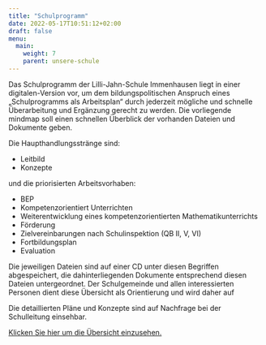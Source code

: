 ```yaml
---
title: "Schulprogramm"
date: 2022-05-17T10:51:12+02:00
draft: false
menu:
  main:
    weight: 7
    parent: unsere-schule
---
```


Das Schulprogramm der Lilli-Jahn-Schule Immenhausen liegt in einer digitalen-Version vor, um dem bildungspolitischen Anspruch eines „Schulprogramms als Arbeitsplan“ durch jederzeit mögliche und schnelle Überarbeitung und Ergänzung gerecht zu werden. Die vorliegende mindmap soll einen schnellen Überblick der vorhanden Dateien und Dokumente geben.

Die Haupthandlungsstränge sind:

- Leitbild
- Konzepte

und die priorisierten Arbeitsvorhaben:

- BEP
- Kompetenzorientiert Unterrichten
- Weiterentwicklung eines kompetenzorientierten Mathematikunterrichts
- Förderung
- Zielvereinbarungen nach Schulinspektion (QB II, V, VI)
- Fortbildungsplan
- Evaluation

Die jeweiligen Dateien sind auf einer CD unter diesen Begriffen abgespeichert, die dahinterliegenden Dokumente entsprechend diesen Dateien untergeordnet. Der Schulgemeinde und allen interessierten Personen dient diese Übersicht als Orientierung und wird daher auf

Die detaillierten Pläne und Konzepte sind auf Nachfrage bei der Schulleitung einsehbar.

<a href="uebersicht_schulprogramm.pdf" target="_blank">Klicken Sie hier um die Übersicht einzusehen.</a>
